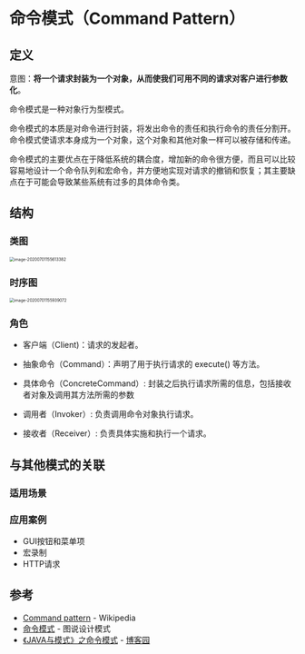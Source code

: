 # 命令模式（Command Pattern）

## 定义

意图：**将一个请求封装为一个对象，从而使我们可用不同的请求对客户进行参数化**。

命令模式是一种对象行为型模式。

命令模式的本质是对命令进行封装，将发出命令的责任和执行命令的责任分割开。命令模式使请求本身成为一个对象，这个对象和其他对象一样可以被存储和传递。

命令模式的主要优点在于降低系统的耦合度，增加新的命令很方便，而且可以比较容易地设计一个命令队列和宏命令，并方便地实现对请求的撤销和恢复；其主要缺点在于可能会导致某些系统有过多的具体命令类。

## 结构

### 类图

<img src="/assets/CommandPattern/image-20200701155613382.png" alt="image-20200701155613382" style="zoom:50%;" />

### 时序图

<img src="/assets/CommandPattern/image-20200701155939072.png" alt="image-20200701155939072" style="zoom:50%;" />

### 角色

- 客户端（Client)：请求的发起者。

- 抽象命令（Command）：声明了用于执行请求的 execute() 等方法。
- 具体命令（ConcreteCommand）: 封装之后执行请求所需的信息，包括接收者对象及调用其方法所需的参数
- 调用者（Invoker）:  负责调用命令对象执行请求。
- 接收者（Receiver）: 负责具体实施和执行一个请求。

## 与其他模式的关联

### 适用场景



### 应用案例

- GUI按钮和菜单项
- 宏录制
- HTTP请求

## 参考

- [Command pattern](https://en.wikipedia.org/wiki/Command_pattern) - Wikipedia
- [命令模式](https://design-patterns.readthedocs.io/zh_CN/latest/behavioral_patterns/command.html#id16) - 图说设计模式
- [《JAVA与模式》之命令模式](https://www.cnblogs.com/java-my-life/archive/2012/06/01/2526972.html) - [博客园](https://www.cnblogs.com/) 

